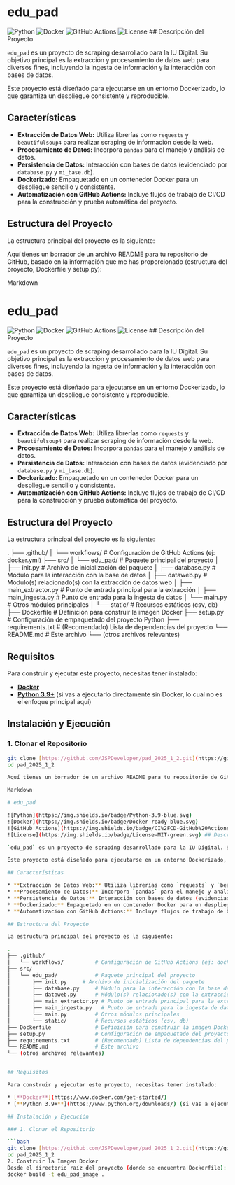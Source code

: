 # edu_pad

![Python](https://img.shields.io/badge/Python-3.9-blue.svg)
![Docker](https://img.shields.io/badge/Docker-ready-blue.svg)
![GitHub Actions](https://img.shields.io/badge/CI%2FCD-GitHub%20Actions-blue.svg)
![License](https://img.shields.io/badge/License-MIT-green.svg) ## Descripción del Proyecto

`edu_pad` es un proyecto de scraping desarrollado para la IU Digital. Su objetivo principal es la extracción y procesamiento de datos web para diversos fines, incluyendo la ingesta de información y la interacción con bases de datos.

Este proyecto está diseñado para ejecutarse en un entorno Dockerizado, lo que garantiza un despliegue consistente y reproducible.

## Características

* **Extracción de Datos Web:** Utiliza librerías como `requests` y `beautifulsoup4` para realizar scraping de información desde la web.
* **Procesamiento de Datos:** Incorpora `pandas` para el manejo y análisis de datos.
* **Persistencia de Datos:** Interacción con bases de datos (evidenciado por `database.py` y `mi_base.db`).
* **Dockerizado:** Empaquetado en un contenedor Docker para un despliegue sencillo y consistente.
* **Automatización con GitHub Actions:** Incluye flujos de trabajo de CI/CD para la construcción y prueba automática del proyecto.

## Estructura del Proyecto

La estructura principal del proyecto es la siguiente:

Aquí tienes un borrador de un archivo README para tu repositorio de GitHub, basado en la información que me has proporcionado (estructura del proyecto, Dockerfile y setup.py):

Markdown

# edu_pad

![Python](https://img.shields.io/badge/Python-3.9-blue.svg)
![Docker](https://img.shields.io/badge/Docker-ready-blue.svg)
![GitHub Actions](https://img.shields.io/badge/CI%2FCD-GitHub%20Actions-blue.svg)
![License](https://img.shields.io/badge/License-MIT-green.svg) ## Descripción del Proyecto

`edu_pad` es un proyecto de scraping desarrollado para la IU Digital. Su objetivo principal es la extracción y procesamiento de datos web para diversos fines, incluyendo la ingesta de información y la interacción con bases de datos.

Este proyecto está diseñado para ejecutarse en un entorno Dockerizado, lo que garantiza un despliegue consistente y reproducible.

## Características

* **Extracción de Datos Web:** Utiliza librerías como `requests` y `beautifulsoup4` para realizar scraping de información desde la web.
* **Procesamiento de Datos:** Incorpora `pandas` para el manejo y análisis de datos.
* **Persistencia de Datos:** Interacción con bases de datos (evidenciado por `database.py` y `mi_base.db`).
* **Dockerizado:** Empaquetado en un contenedor Docker para un despliegue sencillo y consistente.
* **Automatización con GitHub Actions:** Incluye flujos de trabajo de CI/CD para la construcción y prueba automática del proyecto.

## Estructura del Proyecto

La estructura principal del proyecto es la siguiente:

.
├── .github/
│   └── workflows/          # Configuración de GitHub Actions (ej: docker.yml)
├── src/
│   └── edu_pad/            # Paquete principal del proyecto
│       ├── init.py     # Archivo de inicialización del paquete
│       ├── database.py     # Módulo para la interacción con la base de datos
│       ├── dataweb.py      # Módulo(s) relacionado(s) con la extracción de datos web
│       ├── main_extractor.py # Punto de entrada principal para la extracción
│       ├── main_ingesta.py   # Punto de entrada para la ingesta de datos
│       └── main.py         # Otros módulos principales
│       └── static/         # Recursos estáticos (csv, db)
├── Dockerfile              # Definición para construir la imagen Docker
├── setup.py                # Configuración de empaquetado del proyecto Python
├── requirements.txt        # (Recomendado) Lista de dependencias del proyecto
└── README.md               # Este archivo
└── (otros archivos relevantes)

## Requisitos

Para construir y ejecutar este proyecto, necesitas tener instalado:

* [**Docker**](https://www.docker.com/get-started/)
* [**Python 3.9+**](https://www.python.org/downloads/) (si vas a ejecutarlo directamente sin Docker, lo cual no es el enfoque principal aquí)

## Instalación y Ejecución

### 1. Clonar el Repositorio

```bash
git clone [https://github.com/JSPDeveloper/pad_2025_1_2.git](https://github.com/JSPDeveloper/pad_2025_1_2.git)
cd pad_2025_1_2

Aquí tienes un borrador de un archivo README para tu repositorio de GitHub, basado en la información que me has proporcionado (estructura del proyecto, Dockerfile y setup.py):

Markdown

# edu_pad

![Python](https://img.shields.io/badge/Python-3.9-blue.svg)
![Docker](https://img.shields.io/badge/Docker-ready-blue.svg)
![GitHub Actions](https://img.shields.io/badge/CI%2FCD-GitHub%20Actions-blue.svg)
![License](https://img.shields.io/badge/License-MIT-green.svg) ## Descripción del Proyecto

`edu_pad` es un proyecto de scraping desarrollado para la IU Digital. Su objetivo principal es la extracción y procesamiento de datos web para diversos fines, incluyendo la ingesta de información y la interacción con bases de datos.

Este proyecto está diseñado para ejecutarse en un entorno Dockerizado, lo que garantiza un despliegue consistente y reproducible.

## Características

* **Extracción de Datos Web:** Utiliza librerías como `requests` y `beautifulsoup4` para realizar scraping de información desde la web.
* **Procesamiento de Datos:** Incorpora `pandas` para el manejo y análisis de datos.
* **Persistencia de Datos:** Interacción con bases de datos (evidenciado por `database.py` y `mi_base.db`).
* **Dockerizado:** Empaquetado en un contenedor Docker para un despliegue sencillo y consistente.
* **Automatización con GitHub Actions:** Incluye flujos de trabajo de CI/CD para la construcción y prueba automática del proyecto.

## Estructura del Proyecto

La estructura principal del proyecto es la siguiente:

.
├── .github/
│   └── workflows/          # Configuración de GitHub Actions (ej: docker.yml)
├── src/
│   └── edu_pad/            # Paquete principal del proyecto
│       ├── init.py     # Archivo de inicialización del paquete
│       ├── database.py     # Módulo para la interacción con la base de datos
│       ├── dataweb.py      # Módulo(s) relacionado(s) con la extracción de datos web
│       ├── main_extractor.py # Punto de entrada principal para la extracción
│       ├── main_ingesta.py   # Punto de entrada para la ingesta de datos
│       └── main.py         # Otros módulos principales
│       └── static/         # Recursos estáticos (csv, db)
├── Dockerfile              # Definición para construir la imagen Docker
├── setup.py                # Configuración de empaquetado del proyecto Python
├── requirements.txt        # (Recomendado) Lista de dependencias del proyecto
└── README.md               # Este archivo
└── (otros archivos relevantes)


## Requisitos

Para construir y ejecutar este proyecto, necesitas tener instalado:

* [**Docker**](https://www.docker.com/get-started/)
* [**Python 3.9+**](https://www.python.org/downloads/) (si vas a ejecutarlo directamente sin Docker, lo cual no es el enfoque principal aquí)

## Instalación y Ejecución

### 1. Clonar el Repositorio

```bash
git clone [https://github.com/JSPDeveloper/pad_2025_1_2.git](https://github.com/JSPDeveloper/pad_2025_1_2.git)
cd pad_2025_1_2
2. Construir la Imagen Docker
Desde el directorio raíz del proyecto (donde se encuentra Dockerfile):
docker build -t edu_pad_image .
